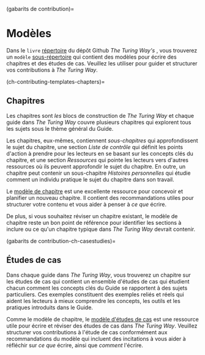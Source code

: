 (gabarits de contribution)=
# Modèles

Dans le `livre` [répertoire](https://github.com/alan-turing-institute/the-turing-way/tree/main/book) du dépôt Github _The Turing Way's_ , vous trouverez un `modèle` [sous-répertoire](https://github.com/alan-turing-institute/the-turing-way/tree/main/book/templates) qui contient des modèles pour écrire des chapitres et des études de cas. Veuillez les utiliser pour guider et structurer vos contributions à _The Turing Way_.

(ch-contributing-templates-chapters)=
## Chapitres

Les chapitres sont _les_ blocs de construction de _The Turing Way_ et chaque guide dans _The Turing Way_ couvre plusieurs chapitres qui explorent tous les sujets sous le thème général du Guide.

Les chapitres, eux-mêmes, contiennent _sous-chapitres_ qui approfondissent le sujet du chapitre, une section _Liste de contrôle_ qui définit les points d'action à prendre pour les lecteurs en se basant sur les concepts clés du chapitre, et une section _Ressources_ qui pointe les lecteurs vers d'autres ressources où ils peuvent approfondir le sujet du chapitre. En outre, un chapitre peut contenir un sous-chapitre _Histoires personnelles_ qui étudie comment un individu pratique le sujet du chapitre dans son travail.

Le [modèle de chapitre](https://github.com/alan-turing-institute/the-turing-way/tree/main/book/templates/chapter-template) est une excellente ressource pour concevoir et planifier un nouveau chapitre. Il contient des recommandations utiles pour structurer votre contenu et vous aider à penser à _ce que_ écrire.

De plus, si vous souhaitez réviser un chapitre existant, le modèle de chapitre reste un bon point de référence pour identifier les sections à inclure ou ce qu'un chapitre typique dans _The Turing Way_ devrait contenir.

(gabarits de contribution-ch-casestudies)=
## Études de cas

Dans chaque guide dans _The Turing Way_, vous trouverez un chapitre sur les études de cas qui contient un ensemble d'études de cas qui étudient chacun comment les concepts clés du Guide se rapportent à des sujets particuliers. Ces exemples constituent des exemples reliés et réels qui aident les lecteurs à mieux comprendre les concepts, les outils et les pratiques introduits dans le Guide.

Comme le modèle de chapitre, le [modèle d'études de cas](https://github.com/alan-turing-institute/the-turing-way/tree/main/book/templates/case-study-template) est une ressource utile pour écrire et réviser des études de cas dans _The Turing Way_. Veuillez structurer vos contributions à l'étude de cas conformément aux recommandations du modèle qui incluent des incitations à vous aider à réfléchir sur _ce que_ écrire, ainsi que _comment_ l'écrire.
